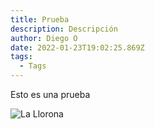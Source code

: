 ```yaml
---
title: Prueba
description: Descripción
author: Diego O
date: 2022-01-23T19:02:25.869Z
tags:
  - Tags
---
```

Esto es una prueba

![La Llorona](/static/img/800px-catrinas_2.jpg "La Llorona")